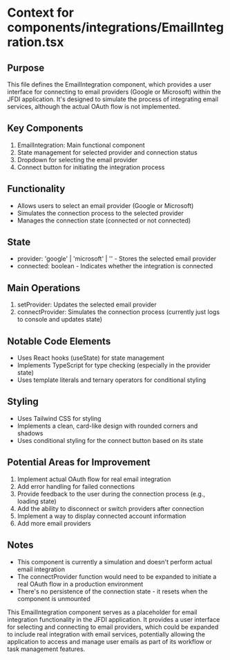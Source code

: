 # Context for components/integrations/EmailIntegration.tsx

## Purpose
This file defines the EmailIntegration component, which provides a user interface for connecting to email providers (Google or Microsoft) within the JFDI application. It's designed to simulate the process of integrating email services, although the actual OAuth flow is not implemented.

## Key Components
1. EmailIntegration: Main functional component
2. State management for selected provider and connection status
3. Dropdown for selecting the email provider
4. Connect button for initiating the integration process

## Functionality
- Allows users to select an email provider (Google or Microsoft)
- Simulates the connection process to the selected provider
- Manages the connection state (connected or not connected)

## State
- provider: 'google' | 'microsoft' | '' - Stores the selected email provider
- connected: boolean - Indicates whether the integration is connected

## Main Operations
1. setProvider: Updates the selected email provider
2. connectProvider: Simulates the connection process (currently just logs to console and updates state)

## Notable Code Elements
- Uses React hooks (useState) for state management
- Implements TypeScript for type checking (especially in the provider state)
- Uses template literals and ternary operators for conditional styling

## Styling
- Uses Tailwind CSS for styling
- Implements a clean, card-like design with rounded corners and shadows
- Uses conditional styling for the connect button based on its state

## Potential Areas for Improvement
1. Implement actual OAuth flow for real email integration
2. Add error handling for failed connections
3. Provide feedback to the user during the connection process (e.g., loading state)
4. Add the ability to disconnect or switch providers after connection
5. Implement a way to display connected account information
6. Add more email providers

## Notes
- This component is currently a simulation and doesn't perform actual email integration
- The connectProvider function would need to be expanded to initiate a real OAuth flow in a production environment
- There's no persistence of the connection state - it resets when the component is unmounted

This EmailIntegration component serves as a placeholder for email integration functionality in the JFDI application. It provides a user interface for selecting and connecting to email providers, which could be expanded to include real integration with email services, potentially allowing the application to access and manage user emails as part of its workflow or task management features.